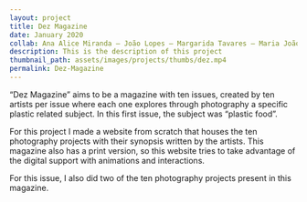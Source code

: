```yaml
---
layout: project
title: Dez Magazine
date: January 2020
collab: Ana Alice Miranda — João Lopes — Margarida Tavares — Maria João Estêvão
description: This is the description of this project
thumbnail_path: assets/images/projects/thumbs/dez.mp4
permalink: Dez-Magazine
---
```


“Dez Magazine” aims to be a magazine with ten issues, created by ten artists per issue where each one explores through photography a specific plastic related subject. In this first issue, the subject was “plastic food”.

For this project I made a website from scratch that houses the ten photography projects with their synopsis written by the artists. This magazine also has a print version, so this website tries to take advantage of the digital support with animations and interactions.

For this issue, I also did two of the ten photography projects present in this magazine.
